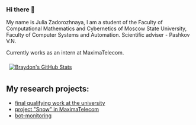 ### Hi there 👋

My name is Julia Zadorozhnaya, I am a student of the Faculty of Computational Mathematics and Cybernetics of Moscow State University, Faculty of Computer Systems and Automation. Scientific adviser - Pashkov V.N. 

Currently works as an intern at MaximaTelecom.

<a href="https://github.com/sanyavertolet">
  <img align="center" style="margin:0.5rem" src="https://github-readme-stats.vercel.app/api?username=sanyavertolet&show_icons=true&line_height=27&count_private=true&title_color=ffffff&text_color=c9cacc&icon_color=4AB097&bg_color=1A2B34" alt="Braydon's GitHub Stats" />
</a>

## My research projects:
- [final qualifying work at the university]()
- [project "Snow" in MaximaTelecom](https://github.com/juliazadorozhnaya/project_snow_maxima)
- [bot-monitoring](https://github.com/juliazadorozhnaya/Monitoring_bot)

<!--
**juliazadorozhnaya/juliazadorozhnaya** is a ✨ _special_ ✨ repository because its `README.md` (this file) appears on your GitHub profile.

Here are some ideas to get you started:

- 🔭 I’m currently working on ...
- 🌱 I’m currently learning ...
- 👯 I’m looking to collaborate on ...
- 🤔 I’m looking for help with ...
- 💬 Ask me about ...
- 📫 How to reach me: ...
- 😄 Pronouns: ...
- ⚡ Fun fact: ...
-->
